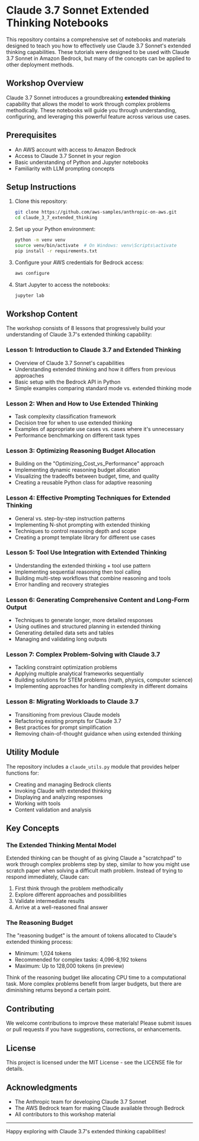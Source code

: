 # Claude 3.7 Sonnet Extended Thinking Notebooks

This repository contains a comprehensive set of notebooks and materials designed to teach you how to effectively use Claude 3.7 Sonnet's extended thinking capabilities. These tutorials were designed to be used with Claude 3.7 Sonnet in Amazon Bedrock, but many of the concepts can be applied to other deployment methods.

## Workshop Overview

Claude 3.7 Sonnet introduces a groundbreaking **extended thinking** capability that allows the model to work through complex problems methodically. These notebooks will guide you through understanding, configuring, and leveraging this powerful feature across various use cases.

## Prerequisites

- An AWS account with access to Amazon Bedrock
- Access to Claude 3.7 Sonnet in your region
- Basic understanding of Python and Jupyter notebooks
- Familiarity with LLM prompting concepts

## Setup Instructions

1. Clone this repository:
   ```bash
   git clone https://github.com/aws-samples/anthropic-on-aws.git
   cd claude_3_7_extended_thinking
   ```

2. Set up your Python environment:
   ```bash
   python -m venv venv
   source venv/bin/activate  # On Windows: venv\Scripts\activate
   pip install -r requirements.txt
   ```

3. Configure your AWS credentials for Bedrock access:
   ```bash
   aws configure
   ```

4. Start Jupyter to access the notebooks:
   ```bash
   jupyter lab
   ```

## Workshop Content

The workshop consists of 8 lessons that progressively build your understanding of Claude 3.7's extended thinking capability:

### Lesson 1: Introduction to Claude 3.7 and Extended Thinking
- Overview of Claude 3.7 Sonnet's capabilities
- Understanding extended thinking and how it differs from previous approaches
- Basic setup with the Bedrock API in Python
- Simple examples comparing standard mode vs. extended thinking mode

### Lesson 2: When and How to Use Extended Thinking
- Task complexity classification framework
- Decision tree for when to use extended thinking
- Examples of appropriate use cases vs. cases where it's unnecessary
- Performance benchmarking on different task types

### Lesson 3: Optimizing Reasoning Budget Allocation
- Building on the "Optimizing_Cost_vs_Performance" approach
- Implementing dynamic reasoning budget allocation
- Visualizing the tradeoffs between budget, time, and quality
- Creating a reusable Python class for adaptive reasoning

### Lesson 4: Effective Prompting Techniques for Extended Thinking
- General vs. step-by-step instruction patterns
- Implementing N-shot prompting with extended thinking
- Techniques to control reasoning depth and scope
- Creating a prompt template library for different use cases

### Lesson 5: Tool Use Integration with Extended Thinking
- Understanding the extended thinking + tool use pattern
- Implementing sequential reasoning then tool calling
- Building multi-step workflows that combine reasoning and tools
- Error handling and recovery strategies

### Lesson 6: Generating Comprehensive Content and Long-Form Output
- Techniques to generate longer, more detailed responses
- Using outlines and structured planning in extended thinking
- Generating detailed data sets and tables
- Managing and validating long outputs

### Lesson 7: Complex Problem-Solving with Claude 3.7
- Tackling constraint optimization problems
- Applying multiple analytical frameworks sequentially
- Building solutions for STEM problems (math, physics, computer science)
- Implementing approaches for handling complexity in different domains

### Lesson 8: Migrating Workloads to Claude 3.7
- Transitioning from previous Claude models
- Refactoring existing prompts for Claude 3.7
- Best practices for prompt simplification
- Removing chain-of-thought guidance when using extended thinking

## Utility Module

The repository includes a `claude_utils.py` module that provides helper functions for:
- Creating and managing Bedrock clients
- Invoking Claude with extended thinking
- Displaying and analyzing responses
- Working with tools
- Content validation and analysis

## Key Concepts

### The Extended Thinking Mental Model

Extended thinking can be thought of as giving Claude a "scratchpad" to work through complex problems step by step, similar to how you might use scratch paper when solving a difficult math problem. Instead of trying to respond immediately, Claude can:

1. First think through the problem methodically
2. Explore different approaches and possibilities
3. Validate intermediate results
4. Arrive at a well-reasoned final answer

### The Reasoning Budget

The "reasoning budget" is the amount of tokens allocated to Claude's extended thinking process:
- Minimum: 1,024 tokens
- Recommended for complex tasks: 4,096-8,192 tokens
- Maximum: Up to 128,000 tokens (in preview)

Think of the reasoning budget like allocating CPU time to a computational task. More complex problems benefit from larger budgets, but there are diminishing returns beyond a certain point.

## Contributing

We welcome contributions to improve these materials! Please submit issues or pull requests if you have suggestions, corrections, or enhancements.

## License

This project is licensed under the MIT License - see the LICENSE file for details.

## Acknowledgments

- The Anthropic team for developing Claude 3.7 Sonnet
- The AWS Bedrock team for making Claude available through Bedrock
- All contributors to this workshop material

---

Happy exploring with Claude 3.7's extended thinking capabilities!